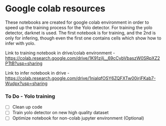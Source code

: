# Google colab resources

These notebooks are created for google colab environment in order to speed up the training process for the Yolo detector. For training the yolo detector, darknet is used.
The first notebook is for training, and the 2nd is only for infering, though even the first one contains cells which show how to infer with yolo.

Link to training notebook in drive/colab environment - https://colab.research.google.com/drive/1K91ziIj__69cCybVbaszW0SRpXZ2PTtB?usp=sharing

Link to infer notebook in drive - https://colab.research.google.com/drive/1nialqfOSY6ZQFXTw00irjFKab7-Wudpx?usp=sharing

### To Do - Yolo training

- [ ] Clean up code
- [ ] Train yolo detector on new high quality dataset
- [ ] Optimize notebook for non-colab jupyter environment (Optional)
